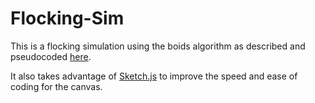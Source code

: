 Flocking-Sim
============

This is a flocking simulation using the boids algorithm as described and pseudocoded [here](http://www.kfish.org/boids/pseudocode.html).

It also takes advantage of [Sketch.js](http://soulwire.github.io/sketch.js/) to improve the speed and ease of coding for the canvas.
